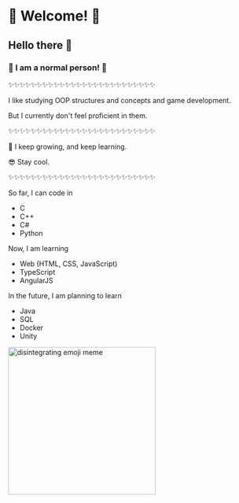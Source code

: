 # 🌱 Welcome! 🌱

## Hello there 👋

### 🌱 I am a normal person! 🌱

✨✨✨✨✨✨✨✨✨✨✨✨✨✨✨✨✨✨✨✨✨✨✨✨✨✨

I like studying OOP structures and concepts and game development.

But I currently don't feel proficient in them.

✨✨✨✨✨✨✨✨✨✨✨✨✨✨✨✨✨✨✨✨✨✨✨✨✨✨

🌱 I keep growing, and keep learning.

😎 Stay cool.

✨✨✨✨✨✨✨✨✨✨✨✨✨✨✨✨✨✨✨✨✨✨✨✨✨✨

So far, I can code in
- C
- C++
- C#
- Python

Now, I am learning
- Web (HTML, CSS, JavaScript)
- TypeScript
- AngularJS

In the future, I am planning to learn
- Java
- SQL
- Docker
- Unity

<img src="https://i.kym-cdn.com/photos/images/newsfeed/002/369/918/dee.gif" alt="disintegrating emoji meme" width="300px">

<!--
**KenChen9/KenChen9** is a ✨ _special_ ✨ repository because its `README.md` (this file) appears on your GitHub profile.

Here are some ideas to get you started:

- 🔭 I’m currently working on ...
- 🌱 I’m currently learning ...
- 👯 I’m looking to collaborate on ...
- 🤔 I’m looking for help with ...
- 💬 Ask me about ...
- 📫 How to reach me: ...
- 😄 Pronouns: ...
- ⚡ Fun fact: ...
-->
